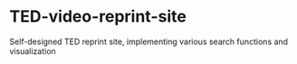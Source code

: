 # TED-video-reprint-site
Self-designed TED reprint site, implementing various search functions and visualization
